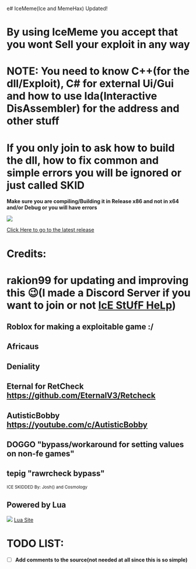 e# IceMeme(Ice and MemeHax) Updated!
# By using IceMeme you accept that you wont Sell your exploit in any way

# NOTE: You need to know C++(for the dll/Exploit), C# for external Ui/Gui and how to use Ida(Interactive DisAssembler) for the address and other stuff
# If you only join to ask how to build the dll, how to fix common and simple errors you will be ignored or just called SKID 

**Make sure you are compiling/Building it in Release x86 and not in x64 and/or Debug or you will have errors**

![](https://i.imgur.com/5dKRpKK.png)

[Click Here to go to the latest release](https://github.com/rakion99/IceSource/releases/latest)


# Credits:
# rakion99 for updating and improving this :wink:(I made a Discord Server if you want to join or not [IcE StUfF HeLp](https://discord.gg/K2A2Xhv "Click to join"))
## Roblox for making a exploitable game :/
## Africaus
## Deniality 
## Eternal for RetCheck https://github.com/EternalV3/Retcheck
## AutisticBobby https://youtube.com/c/AutisticBobby
## DOGGO "bypass/workaround for setting values on non-fe games"
## tepig "rawrcheck bypass"
<sub> ICE SKIDDED By: Josh() and Cosmology</sub>

## Powered by Lua
![](https://www.lua.org/images/powered-by-lua.gif)
[Lua Site](http://www.lua.org/ "Click to enter Lua Site")

# TODO LIST:              
- [ ] **Add comments to the source(not needed at all since this is so simple)**
